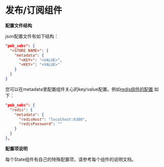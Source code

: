 # 发布/订阅组件
**配置文件结构**

json配置文件有如下结构：
```json
"pub_subs": {
  "<STORE NAME>": {
    "metadata": {
      "<KEY>": "<VALUE>",
      "<KEY>": "<VALUE>"
    }
  }
}
```

您可以在metadata里配置组件关心的key/value配置。例如[redis组件的配置](https://github.com/mosn/layotto/blob/main/configs/config_redis.json) 如下：

```json
"pub_subs": {
  "redis": {
    "metadata": {
      "redisHost": "localhost:6380",
      "redisPassword": ""
    }
  }
},
```


**配置项说明**

每个State组件有自己的特殊配置项，请参考每个组件的说明文档。
